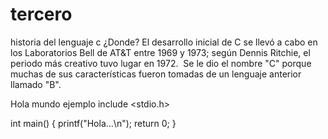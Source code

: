 # tercero
historia del lenguaje c
¿Donde?
El desarrollo inicial de C se llevó a cabo en los Laboratorios Bell de AT&T entre 1969 y 1973;
 según Dennis Ritchie, el periodo más creativo tuvo lugar en 1972. ​ Se le dio el nombre "C" porque
 muchas de sus características fueron tomadas de un lenguaje anterior llamado "B".

Hola mundo ejemplo
include <stdio.h>

int main() {
	printf("Hola...\n");
	return 0;
}

